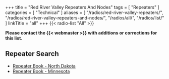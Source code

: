 +++
title = "Red River Valley Repeaters And Nodes"
tags = [ "Repeaters" ]
categories = [ "Technical" ]
aliases = [ "/radios/red-river-valley-repeaters/", "/radios/red-river-valley-repeaters-and-nodes/", "/radios/all/", "/radios/list/" ]
linkTitle = "all"
+++
{{< radio-list "All" >}}

<span class="genericons-neue genericons-neue-warning"></span>
**Please contact the {{< webmaster >}} with additions or corrections for
this list.**

## Repeater Search

* [Repeater Book - North Dakota](https://www.repeaterbook.com/repeaters/index.php?state_id=38)
* [Repeater Book - Minnesota](https://www.repeaterbook.com/repeaters/index.php?state_id=27)
